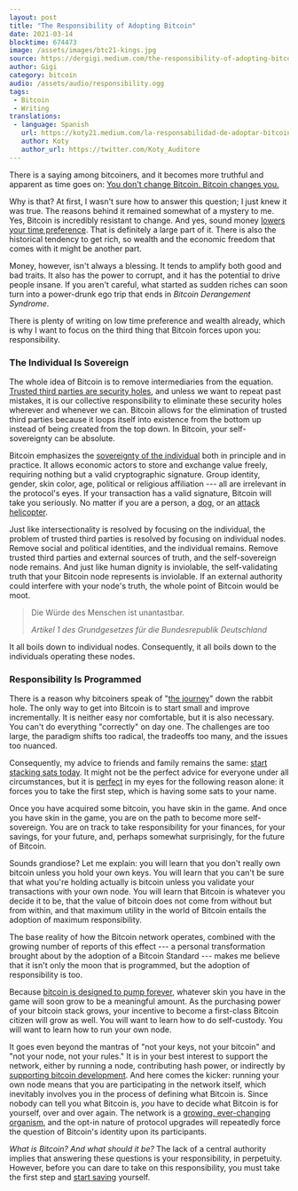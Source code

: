```yaml
---
layout: post
title: "The Responsibility of Adopting Bitcoin"
date: 2021-03-14
blocktime: 674473
image: /assets/images/btc21-kings.jpg
source: https://dergigi.medium.com/the-responsibility-of-adopting-bitcoin-87ff96c6e8ef
author: Gigi
category: bitcoin
audio: /assets/audio/responsibility.ogg
tags:
 - Bitcoin
 - Writing
translations:
 - language: Spanish
   url: https://koty21.medium.com/la-responsabilidad-de-adoptar-bitcoin-6841e5c2e010
   author: Koty
   author_url: https://twitter.com/Koty_Auditore
---
```



There is a saying among bitcoiners, and it becomes more truthful and
apparent as time goes on: [You don't change Bitcoin. Bitcoin changes
you.](https://21lessons.com/1/)

Why is that? At first, I wasn't sure how to answer this question; I just
knew it was true. The reasons behind it remained somewhat
of a mystery to me. Yes, Bitcoin is incredibly resistant to change. And
yes, sound money [lowers your time preference][time preference].
That is definitely a large part of it. There is also the historical
tendency to get rich, so wealth and the economic freedom that comes with
it might be another part.

[time preference]: https://podcastnotes.org/crypto/oncebitten/saifedean-ammous-daniel-prince-time-preference/

Money, however, isn't always a blessing. It tends to amplify both good
and bad traits. It also has the power to corrupt, and it has the
potential to drive people insane. If you aren't careful, what started as
sudden riches can soon turn into a power-drunk ego trip that ends in
*Bitcoin Derangement Syndrome*.

There is plenty of writing on low time preference and wealth already,
which is why I want to focus on the third thing that Bitcoin forces upon
you: responsibility.

### The Individual Is Sovereign

The whole idea of Bitcoin is to remove intermediaries from the equation.
[Trusted third parties are security
holes](https://nakamotoinstitute.org/trusted-third-parties/), and unless
we want to repeat past mistakes, it is our collective responsibility to
eliminate these security holes wherever and whenever we can. Bitcoin
allows for the elimination of trusted third parties because it loops
itself into existence from the bottom up instead of being created from
the top down. In Bitcoin, your self-sovereignty can be absolute.

Bitcoin emphasizes the [sovereignty of the
individual](https://dergigi.com/2019/08/22/the-rise-of-the-sovereign-individual/)
both in principle and in practice. It allows economic actors to store
and exchange value freely, requiring nothing but a valid cryptographic
signature. Group identity, gender, skin color, age, political or
religious affiliation --- all are irrelevant in the protocol's eyes. If
your transaction has a valid signature, Bitcoin will take you seriously.
No matter if you are a person, a
[dog](https://twitter.com/labrahodl6/status/1356967447132266498?s=20),
or an [attack
helicopter](https://twitter.com/PrestonPysh/status/1367263567729352708?s=20).

Just like intersectionality is resolved by focusing on the individual,
the problem of trusted third parties is resolved by focusing on
individual nodes. Remove social and political identities, and the
individual remains. Remove trusted third parties and external sources of
truth, and the self-sovereign node remains. And just like human dignity
is inviolable, the self-validating truth that your Bitcoin node
represents is inviolable. If an external authority could interfere with
your node's truth, the whole point of Bitcoin would be moot.

> Die Würde des Menschen ist unantastbar.
>
> <cite>Artikel 1 des Grundgesetzes für die Bundesrepublik Deutschland</cite>

It all boils down to individual nodes. Consequently, it all boils down
to the individuals operating these nodes.

### Responsibility Is Programmed

There is a reason why bitcoiners speak of "[the
journey](https://youtu.be/qVuFX0LkNDQ)" down the rabbit hole. The only
way to get into Bitcoin is to start small and improve incrementally. It
is neither easy nor comfortable, but it is also necessary. You can't do
everything "correctly" on day one. The challenges are too large, the
paradigm shifts too radical, the tradeoffs too many, and the issues too
nuanced.

Consequently, my advice to friends and family remains the same: [start
stacking sats
today](https://dergigi.com/2020/04/27/dear-family-dear-friends/). It
might not be the perfect advice for everyone under all circumstances,
but it is
[perfect](https://ofdollarsanddata.com/even-god-couldnt-beat-dollar-cost-averaging/)
in my eyes for the following reason alone: it forces you to take the
first step, which is having some sats to your name.

Once you have acquired some bitcoin, you have skin in the game. And once
you have skin in the game, you are on the path to become more
self-sovereign. You are on track to take responsibility for your
finances, for your savings, for your future, and, perhaps somewhat
surprisingly, for the future of Bitcoin.

Sounds grandiose? Let me explain: you will learn that you don't really
own bitcoin unless you hold your own keys. You will learn that you can't
be sure that what you're holding actually is bitcoin unless you validate
your transactions with your own node. You will learn that Bitcoin is
whatever you decide it to be, that the value of bitcoin does not come
from without but from within, and that maximum utility in the world of
Bitcoin entails the adoption of maximum responsibility.

The base reality of how the Bitcoin network operates, combined with the
growing number of reports of this effect --- a personal transformation
brought about by the adoption of a Bitcoin Standard --- makes me believe
that it isn't only the moon that is programmed, but the adoption of
responsibility is too.

Because [bitcoin is designed to pump
forever](https://twitter.com/matt_odell/status/1131559561872252928?s=20),
whatever skin you have in the game will soon grow to be a meaningful
amount. As the purchasing power of your bitcoin stack grows, your
incentive to become a first-class Bitcoin citizen will grow as well. You
will want to learn how to do self-custody. You will want to learn how to
run your own node.

It goes even beyond the mantras of "not your keys, not your bitcoin" and
"not your node, not your rules." It is in your best interest to support
the network, either by running a node, contributing hash power, or
indirectly by [supporting bitcoin
development](https://bitcoindevlist.com/). And here comes the kicker:
running your own node means that you are participating in the network
itself, which inevitably involves you in the process of defining what
Bitcoin is. Since nobody can tell you what Bitcoin is, *you* have to
decide what Bitcoin is for yourself, over and over again. The network is
a [growing, ever-changing
organism](https://dergigi.com/2019/08/07/proof-of-life/), and the opt-in
nature of protocol upgrades will repeatedly force the question of
Bitcoin's identity upon its participants.

*What is Bitcoin? And what should it be?* The lack of a central
authority implies that answering these questions is your responsibility,
in perpetuity. However, before you can dare to take on this
responsibility, you must take the first step and [start
saving](https://dcabtc.com/) yourself.

